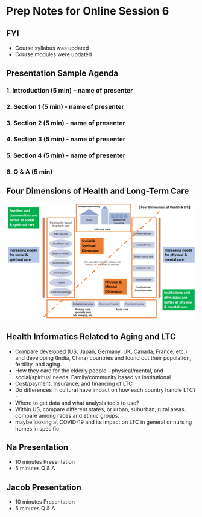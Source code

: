 # Prep Notes for Online Session 6
## FYI
- Course syllabus was updated
- Course modules were updated
## Presentation Sample Agenda
### 1. Introduction (5 min) – name of presenter
### 2. Section 1 (5  min) - name of presenter
### 3. Section 2 (5 min) - name of presenter
### 4. Section 3 (5 min) - name of presenter
### 5. Section 4 (5 min) - name of presenter
### 6. Q & A (5 min)

## Four Dimensions of Health and Long-Term Care

![](../images/long_term_care.PNG)

## Health Informatics Related to Aging and LTC
- Compare developed (US, Japan, Germany, UK, Canada, France, etc.) and developing (India, China) countries and found out their population, fertility, and aging.
- How they care for the elderly people - physical/mental, and social/spiritual needs. Family/community based vs institutional
- Cost/payment, Insurance, and financing of LTC
- Do differences in cultural have impact on how each country handle LTC?- 
- Where to get data and what analysis tools to use?
- Within US, compare different states, or urban, suburban, rural areas; compare among races and ethnic groups. 
- maybe looking at COVID-19 and its impact on LTC in general or nursing homes in specific

## Na Presentation 
- 10 minutes Presentation
- 5 minutes Q & A
## Jacob Presentation
- 10 minutes Presentation
- 5 minutes Q & A
